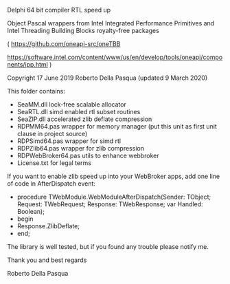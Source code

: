 Delphi 64 bit compiler RTL speed up

Object Pascal wrappers from Intel Integrated Performance Primitives and Intel Threading Building Blocks royalty-free packages 

(
https://github.com/oneapi-src/oneTBB

https://software.intel.com/content/www/us/en/develop/tools/oneapi/components/ipp.html
)

Copyright 17 June 2019 Roberto Della Pasqua (updated 9 March 2020)

This folder contains:

- SeaMM.dll lock-free scalable allocator
- SeaRTL.dll simd enabled rtl subset routines
- SeaZIP.dll accelerated zlib deflate compression
- RDPMM64.pas wrapper for memory manager (put this unit as first unit clause in project source)
- RDPSimd64.pas wrapper for simd rtl
- RDPZlib64.pas wrapper for zlib compression
- RDPWebBroker64.pas utils to enhance webbroker
- License.txt for legal terms

If you want to enable zlib speed up into your WebBroker apps, add one line of code in AfterDispatch event:

- procedure TWebModule.WebModuleAfterDispatch(Sender: TObject; Request: TWebRequest; Response: TWebResponse; var Handled: Boolean); 
- begin 
-   Response.ZlibDeflate; 
- end;

The library is well tested, but if you found any trouble please notify me.

Thank you and best regards

Roberto Della Pasqua

